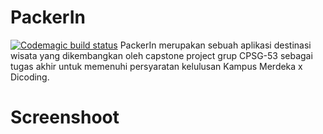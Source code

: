 # PackerIn
[![Codemagic build status](https://api.codemagic.io/apps/62ae60274f0303a7026f1db8/62ae60274f0303a7026f1db7/status_badge.svg)](https://codemagic.io/apps/62ae60274f0303a7026f1db8/62ae60274f0303a7026f1db7/latest_build)
PackerIn merupakan sebuah aplikasi destinasi wisata yang dikembangkan oleh capstone project grup CPSG-53 sebagai tugas akhir untuk memenuhi persyaratan kelulusan Kampus Merdeka x Dicoding.

# Screenshoot
